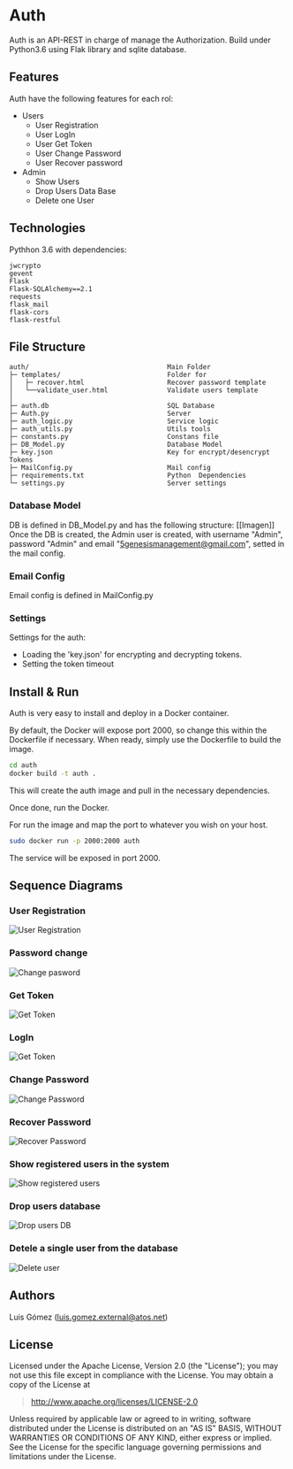 # Auth

Auth is an API-REST in charge of manage the Authorization. Build under Python3.6 using Flak library and sqlite database.

## Features
Auth have the following  features for each rol:
- Users
  - User Registration
  - User LogIn
  - User Get  Token
  - User Change Password
  - User Recover password
- Admin
  - Show Users
  - Drop Users Data Base
  - Delete one User

## Technologies
Pythhon 3.6 with dependencies:
```
jwcrypto
gevent
Flask
Flask-SQLAlchemy==2.1
requests
flask_mail
flask-cors
flask-restful
``` 
## File Structure
``` 
auth/                                   Main Folder
├─ templates/                           Folder for 
│   ├─ recover.html                     Recover password template
│   └──validate_user.html               Validate users template
│ 
├─ auth.db                              SQL Database
├─ Auth.py                              Server
├─ auth_logic.py                        Service logic
├─ auth_utils.py                        Utils tools
├─ constants.py                         Constans file
├─ DB_Model.py                          Database Model
├─ key.json                             Key for encrypt/desencrypt Tokens
├─ MailConfig.py                        Mail config
├─ requirements.txt                     Python  Dependencies
└─ settings.py                          Server settings
``` 

### Database Model
DB is defined in DB_Model.py and has the following structure:
[[Imagen]]
Once the DB is created, the Admin user is created, with username "Admin", password "Admin" and email "5genesismanagement@gmail.com", setted in the mail config.

### Email Config
Email config is defined in MailConfig.py

### Settings
Settings for the auth: 
- Loading the 'key.json' for encrypting and decrypting tokens.
- Setting the token timeout

## Install & Run
Auth is very easy to install and deploy in a Docker container.

By default, the Docker will expose port 2000, so change this within the Dockerfile if necessary. When ready, simply use the Dockerfile to build the image.

```sh
cd auth
docker build -t auth .
```
This will create the auth image and pull in the necessary dependencies.

Once done, run the Docker.


For run the image and map the port to whatever you wish on your host. 

```sh
sudo docker run -p 2000:2000 auth
```
The service will be exposed in port 2000.
## Sequence Diagrams

### User Registration
![User Registration](https://www.plantuml.com/plantuml/img/hLBDJiCm3BxtANm4QNk17j1sA18IuW3Y0KBYRa5DKiKEFs-FdTAYZY4uu4DbD_v-4dj7R3ANC3IDAPnY2K-O9RUSCZoIv5EwTy77fW69KG3U-j54XdtXOwEX1zeEswlwivsgZ0TFd0tx52ym63zieCX1D04tmaJqchAxhF3wCGF3pVKdsYKaY8a1tuG5V0G-8j0xCORQhQ5gi5LPjTX2LL6Kxxsjmj3B1LxCu9sKyR0WbsGbQgp5aT4jfrL4kIULhylDdJyOMvbJG0lTUMy-EYs5eGWbKL-6rSjzTum38NIt3ztopize_sHwxlm_qmlZMSiOtTh-gVKwM_fjk9ELEzc5EaYuFzMQTNGPTrB8IiC7)

### Password change
![Change pasword](https://www.plantuml.com/plantuml/img/ZL2x2W8n4Epp5LCgUDYd44LEEB0GH5k9kUWTv98ZsUZlcwmF41ktIFOnEpkxoqWgK1gi448byYuDPnEohya776BnnPWXlUv7vGYhH5rE2MGhPLGBpaciE-Mk1ZiLuzs7Tf9oTGQTGZ2EJkChFOCpzqyqPHv-b2Kq6ud6tPJjMoQVlyaOKQoCGbKjIbL-O-0yWNiPRMmqgBVxMkBu1-7t4jGPl3N2NpWk-_osFOLyD6ZkVobmRJxKCd_vldW0)

### Get Token
![Get Token](https://www.plantuml.com/plantuml/img/XO-z3i8m38HtFyMD856nPq1bAAXIDtxsq4OGaIPHui3hurGmu-byzdUosymwSPaTaIuSV9bl9eaUEIHSSjKKPSEEDchFs1T-Y4LrX6Qtz0f7m-VmD7vLnDuWwfpV8KrhqexH7nHw_zBEJXZ2tNh2jogCHb9gcaA5jpyMFZ0MY8pB1jrmwXIk_rEMGyZugPv9hGZv3Xy0)

### LogIn
![Get Token](https://www.plantuml.com/plantuml/img/XO-n3i8m34HtVyMD856nPq1bA5AbRXNieObAf3If4WT-7wV0ZAVpsUzajvbruh9u8bquXhBSRH8zSKouvgffbGqtkLK7nhdmGoog8pIdhLSOukp2heXtmAfpViLazgGzexyezE6flJEVBSAtAeb68cgKGeMFFnOXCZQ8hCyMtJ1s2hV_AJAShK31r2Ef5I6_uGq0)

### Change Password
![Change Password](https://www.plantuml.com/plantuml/img/ZL2x2W8n4Epp5LCgUDYd44LEEB0GH5k9kUWTv98ZsUZlcwmF41ktIFOnEpkxoqWgK1gi448byYuDPnEohya776BnnPWXlUv7vGYhH5rE2MGhPLGBpaciE-Mk1ZiLuzs7Tf9oTGQTGZ2EJkChFOCpzqyqPHv-b2Kq6ud6tPJjMoQVlyaOKQoCGbKjIbL-O-0yWNiPRMmqgBVxMkBu1-7t4jGPl3N2NpWk-_osFOLyD6ZkVobmRJxKCd_vldW0)

### Recover Password
![Recover Password](https://www.plantuml.com/plantuml/img/VL0nRiCm3DprYXlR8H_mK2HeNI10Xw15kZCsMmkG9KEYuk-NOf1c210E4day77dS5g4iTGxEYPV0s5MPyCb3EdF6WKfPKnvHuwYbJ8mtNnQIOUBig4gATJvfwcYGb74iBNUBIlh1BnJ5z1Hoq6XjR5uCw-w6FF5CFZmRy_PG4EpVE-pZcO8VOIJhjB1jDohPf3lqhOcO14Os6eV2w3---WxVZnGkIxrE57_Pd2vNy-d7wjhCFHoyUWKRDVBwR-koH1pr1blzzDJu0m00)

### Show registered users in the system
![Show registered users](https://www.plantuml.com/plantuml/img/VL2x2iCm3Dpp5RUN_426qXHI27Hf0ztTH1237y6MM_BtbPqXK6WzsDBfT2Vh55a5JjPKLQKIUvViauB48_k0ThBQIQLQXAH7lIZ7Q1FF0a5EgQC-5gp1CFitnXG22Ir52X47uAoY7hUktBDVoZ3wIuFUlPJHqqufqfAWpjBPezbovnc5MsXa8g6x3bs3np-1CjijKGWhUAQl2UK36OnhPB8_xUyK5-_4BtDBupQ2csGL9tbaXVW0)

### Drop users database
![Drop users DB](https://www.plantuml.com/plantuml/img/VL0n2iCm3DpzYjjBFk2XD2Kf1BeLkYk980R72RPSwE-hE8LChGVR9vtk95sIK9GyUsCCPLb2ddkE-XzaYQZ7sGNDhCfnWrif2EeiauOCz9GygdC9MZHnMJ6IK4-9SGAkbDomLspquo8lw6uMNNYHT-D1AQeAK6sgcxpTSLW4XLjexDMWlJzQY-S_WQCjcHWvSKpGZZUGtabu_cdQi6VXhriOTU2BFheeV000)

### Detele a single user from the database
![Delete user](https://www.plantuml.com/plantuml/img/VP312i8m38RlVOh_Bdk17cGJ9moy2Txh6bYXxKQR2hwzMIVi89f3cwHV_gHfCvl49NYbJE4vbl2W9Fx8Sq9dWujAgKKGDxh5H4PNU9AKWbXzHtEiIOqpUM92oPHm04uckt7ZLtW_Z6SC5uqXFertTaUgfWHeLirLN6znd1cLhHZvJEYljrxZ_a_WQoWPbYT2VZ65dmstWa-dQEMhhLoo8Rm1)

## Authors

Luis Gómez (luis.gomez.external@atos.net)

## License

Licensed under the Apache License, Version 2.0 (the "License");
you may not use this file except in compliance with the License.
You may obtain a copy of the License at

   > <http://www.apache.org/licenses/LICENSE-2.0>

Unless required by applicable law or agreed to in writing, software
distributed under the License is distributed on an "AS IS" BASIS,
WITHOUT WARRANTIES OR CONDITIONS OF ANY KIND, either express or implied.
See the License for the specific language governing permissions and
limitations under the License.
